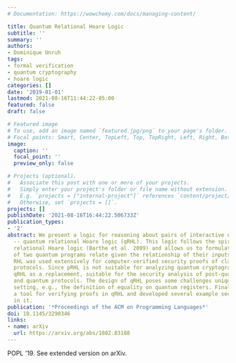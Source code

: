 ```yaml
---
# Documentation: https://wowchemy.com/docs/managing-content/

title: Quantum Relational Hoare Logic
subtitle: ''
summary: ''
authors:
- Dominique Unruh
tags:
- formal verification
- quantum cryptography
- hoare logic
categories: []
date: '2019-01-01'
lastmod: 2021-08-16T11:44:22-05:00
featured: false
draft: false

# Featured image
# To use, add an image named `featured.jpg/png` to your page's folder.
# Focal points: Smart, Center, TopLeft, Top, TopRight, Left, Right, BottomLeft, Bottom, BottomRight.
image:
  caption: ''
  focal_point: ''
  preview_only: false

# Projects (optional).
#   Associate this post with one or more of your projects.
#   Simply enter your project's folder or file name without extension.
#   E.g. `projects = ["internal-project"]` references `content/project/deep-learning/index.md`.
#   Otherwise, set `projects = []`.
projects: []
publishDate: '2021-08-16T16:44:22.506733Z'
publication_types:
- '2'
abstract: We present a logic for reasoning about pairs of interactive quantum programs
  -- quantum relational Hoare logic (qRHL). This logic follows the spirit of probabilistic
  relational Hoare logic (Barthe et al. 2009) and allows us to formulate how the outputs
  of two quantum programs relate given the relationship of their inputs. Probabilistic
  RHL was used extensively for computer-verified security proofs of classical cryptographic
  protocols. Since pRHL is not suitable for analyzing quantum cryptography, we present
  qRHL as a replacement, suitable for the security analysis of post-quantum cryptography
  and quantum protocols. The design of qRHL poses some challenges unique to the quantum
  setting, e.g., the definition of equality on quantum registers. Finally, we implemented
  a tool for verifying proofs in qRHL and developed several example security proofs
  in it.
publication: '*Proceedings of the ACM on Programming Languages*'
doi: 10.1145/3290346
links:
- name: arXiv
  url: https://arxiv.org/abs/1802.03188
---
```

POPL '19. See extended version on arXiv.